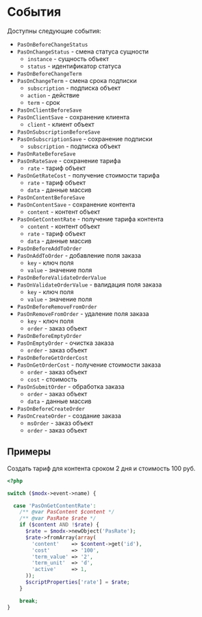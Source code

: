 # События

Доступны следующие события:

- `PasOnBeforeChangeStatus`
- `PasOnChangeStatus` - смена статуса сущности
  - `instance` - сущность объект
  - `status` - идентификатор статуса
- `PasOnBeforeChangeTerm`
- `PasOnChangeTerm` - смена срока подписки
  - `subscription` - подписка объект
  - `action` - действие
  - `term` - срок
- `PasOnClientBeforeSave`
- `PasOnClientSave` - сохранение клиента
  - `client` - клиент объект
- `PasOnSubscriptionBeforeSave`
- `PasOnSubscriptionSave` - сохранение подписки
  - `subscription` - подписка объект
- `PasOnRateBeforeSave`
- `PasOnRateSave` - сохранение тарифа
  - `rate` - тариф объект
- `PasOnGetRateCost` - получение стоимости тарифа
  - `rate` - тариф объект
  - `data` - данные массив
- `PasOnContentBeforeSave`
- `PasOnContentSave` - сохранение контента
  - `content` - контент объект
- `PasOnGetContentRate` - получение тарифа контента
  - `content` - контент объект
  - `rate` - тариф объект
  - `data` - данные массив
- `PasOnBeforeAddToOrder`
- `PasOnAddToOrder` - добавление поля заказа
  - `key` - ключ поля
  - `value` - значение поля
- `PasOnBeforeValidateOrderValue`
- `PasOnValidateOrderValue` - валидация поля заказа
  - `key` - ключ поля
  - `value` - значение поля
- `PasOnBeforeRemoveFromOrder`
- `PasOnRemoveFromOrder` - удаление поля заказа
  - `key` - ключ поля
  - `order` - заказ объект
- `PasOnBeforeEmptyOrder`
- `PasOnEmptyOrder` - очистка заказа
  - `order` - заказ объект
- `PasOnBeforeGetOrderCost`
- `PasOnGetOrderCost` - получение стоимости заказа
  - `order` - заказ объект
  - `cost` - стоимость
- `PasOnSubmitOrder` - обработка заказа
  - `order` - заказ объект
  - `data` - данные массив
- `PasOnBeforeCreateOrder`
- `PasOnCreateOrder` - создание заказа
  - `msOrder` - заказ объект
  - `order` - заказ объект

## Примеры

Создать тариф для контента сроком 2 дня и стоимость 100 руб.

```php
<?php

switch ($modx->event->name) {

  case 'PasOnGetContentRate':
    /** @var PasContent $content */
    /** @var PasRate $rate */
    if ($content AND !$rate) {
      $rate = $modx->newObject('PasRate');
      $rate->fromArray(array(
        'content'    => $content->get('id'),
        'cost'       => '100',
        'term_value' => '2',
        'term_unit'  => 'd',
        'active'     => 1,
      ));
      $scriptProperties['rate'] = $rate;
    }

    break;
}
```
